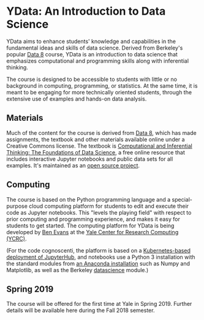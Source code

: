 <link rel="stylesheet" href="theme/css/main.css" />

YData: An Introduction to Data Science
====

YData aims to enhance students' knowledge and capabilities in the fundamental ideas and skills of data science.
Derived from Berkeley's popular [Data 8](http://data8.org) course, YData is an introduction to data science that emphasizes
computational and programming skills along with inferential thinking.

The course is designed to be accessible to students with little or no
background in computing, programming, or statistics. At the same time, 
it is meant to be engaging for more technically oriented students, through the extensive
use of examples and hands-on data analysis.  


Materials
---

Much of the content for the course is derived from [Data 8](http://data8.org),
which has made assignments, the textbook and other materials available online under a Creative Commons license.
The textbook is [Computational and Inferential Thinking: The Foundations of Data
Science](http://inferentialthinking.com), a free online resource that
includes interactive Jupyter notebooks and public data sets for all examples.
It's maintained as an [open source
project](https://github.com/data-8/textbook).


Computing
---

The course is based on the Python programming language and a
special-purpose cloud computing platform for students to edit and
execute their code as Jupyter notebooks. This "levels the playing field" with respect to
prior computing and programming experience, and makes it easy for
students to get started. The computing platform for YData is being
developed by [Ben
Evans](https://research.computing.yale.edu/about/staff/benjamin-evans)
at the [Yale Center for Research Computing
(YCRC)](https://research.computing.yale.edu/).

(For the code cognoscenti, the platform is based on a
[Kubernetes-based deployment of
JupyterHub](https://zero-to-jupyterhub.readthedocs.io/en/latest/), and
notebooks use a Python 3 installation with the standard modules from
[an Anaconda installation](https://www.continuum.io/downloads) such as
Numpy and Matplotlib, as well as the Berkeley
[datascience](https://pypi.python.org/pypi/datascience/) module.)

Spring 2019
-

The course will be offered for the first time at Yale in Spring 2019. Further details will be available here during the Fall 2018 semester. 